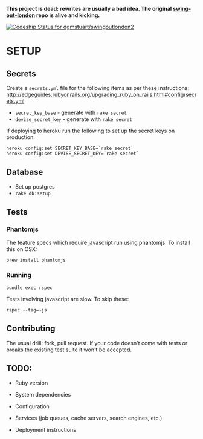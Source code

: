 **This project is dead: rewrites are usually a bad idea. The original [swing-out-london](https://github.com/dgmstuart/swing-out-london) repo is alive and kicking.**

[ ![Codeship Status for dgmstuart/swingoutlondon2](https://codeship.io/projects/8a8d8a90-16bb-0132-1b16-5e9521f3a2db/status)](https://codeship.io/projects/33943)


SETUP
=======

Secrets
-------
Create a `secrets.yml` file for the following items as per these instructions: http://edgeguides.rubyonrails.org/upgrading_ruby_on_rails.html#config/secrets.yml

  * `secret_key_base` - generate with `rake secret`
  * `devise_secret_key` - generate with `rake secret`

If deploying to heroku run the following to set up the secret keys on production:

    heroku config:set SECRET_KEY_BASE=`rake secret`
    heroku config:set DEVISE_SECRET_KEY=`rake secret`

Database
--------

* Set up postgres
* `rake db:setup`

Tests
-------
### Phantomjs
The feature specs which require javascript run using phantomjs. To install this on OSX:

    brew install phantomjs


### Running
    bundle exec rspec

Tests involving javascript are slow. To skip these:

    rspec --tag=~js

Contributing
------------

The usual drill: fork, pull request. If your code doesn't come with tests or breaks the existing test suite it won't be accepted.


TODO:
-----

* Ruby version

* System dependencies

* Configuration

* Services (job queues, cache servers, search engines, etc.)

* Deployment instructions
